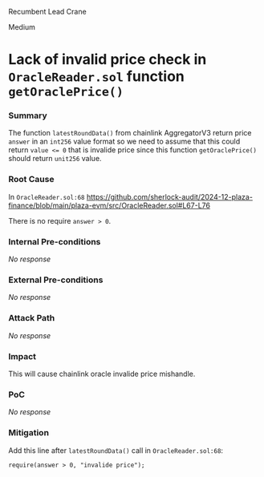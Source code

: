 Recumbent Lead Crane

Medium

# Lack of invalid price check in `OracleReader.sol` function `getOraclePrice()`

### Summary

The function `latestRoundData()` from chainlink AggregatorV3 return price `answer` in an `int256` value format so we need to assume that this could return `value <= 0` that is invalide price since this function `getOraclePrice()` should return `unit256` value.

### Root Cause

In `OracleReader.sol:68`
https://github.com/sherlock-audit/2024-12-plaza-finance/blob/main/plaza-evm/src/OracleReader.sol#L67-L76

There is no require `answer > 0`.

### Internal Pre-conditions

_No response_

### External Pre-conditions

_No response_

### Attack Path

_No response_

### Impact

This will cause chainlink oracle invalide price mishandle.

### PoC

_No response_

### Mitigation

Add this line after `latestRoundData()` call in `OracleReader.sol:68`:
```solidity
require(answer > 0, "invalide price");
```